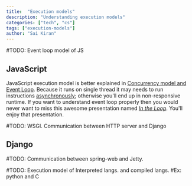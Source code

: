 ```yaml
---
title:  "Execution models"
description: "Understanding execution models"
categories: ["tech", "cs"]
tags: ["execution-models"]
author: "Sai Kiran"
---
```



#TODO: Event loop model of JS 
## JavaScript
JavaScript execution model is better explained in [Concurrency model and Event Loop][Concurrency model and Event Loop].
Because it runs on single thread it may needs to run instructions [asynchronously][asynchronous]; otherwise you'll end up in 
non-responsive runtime. 
If you want to understand event loop properly 
then you would never want to miss this awesome presentation named *[In the Loop][In the Loop]*. 
You'll enjoy that presentation.

#TODO: WSGI. Communication between HTTP server and Django
## Django

#TODO: Communication between spring-web and Jetty.

#TODO: Execution model of Interpreted langs. and compiled langs.
#Ex: python and C








[Concurrency model and Event Loop]: https://developer.mozilla.org/en-US/docs/Web/JavaScript/EventLoop
[In the Loop]: https://www.youtube.com/watch?v=cCOL7MC4Pl0
[How JavaScript works: Event loop and the rise of Async programming + 5 ways to better coding with async/await]: https://blog.sessionstack.com/how-javascript-works-event-loop-and-the-rise-of-async-programming-5-ways-to-better-coding-with-2f077c4438b5
[PHP execution model vs Python web]: https://blog.xoxzo.com/2012/05/02/php-execution-model-vs-python-web/

[asynchronous]: https://www.webopedia.com/TERM/A/asynchronous.html